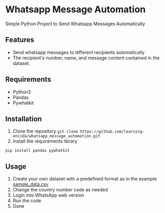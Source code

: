 # Whatsapp Message Automation
Simple Python Project to Send Whatsapp Messages Automatically
## Features
- Send whatsapp messages to different recipients automatically
- The recipient's number, name, and message content contained in the dataset.

## Requirements
- Python3
- Pandas
- Pywhatkit

## Installation
1. Clone the repository ```git clone https://github.com/learning-enisda/whatsapp_message_automation.git```
2. Install the requirements library
```pip
pip install pandas pywhatkit
```

## Usage
1. Create your own dataset with a predefined format as in the example [sample_data.csv](data/sample_data.csv)
2. Change the country number code as needed
3. Login into WhatsApp web version
4. Run the code
5. Done
